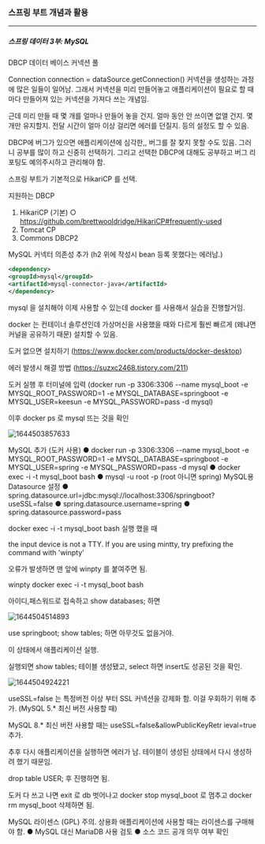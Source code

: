 <h3>스프링 부트 개념과 활용</h3>
<hr/>
<h5>스프링 데이터 3부: MySQL</h5>

DBCP 데이터 베이스 커넥션 풀

Connection connection = dataSource.getConnection()   커넥션을 생성하는 과정에 많은 일들이 일어남. 그래서 커넥션을 미리 만들어놓고 애플리케이션이 필요로 할 때마다 만들어져 있는 커넥션을 가져다 쓰는 개념임.

근데 미리 만들 때 몇 개를 얼마나 만들어 놓을 건지. 얼마 동안 안 쓰이면 없앨 건지. 몇 개만 유지할지. 전달 시간이 얼마 이상 걸리면 에러를 던질지. 등의 설정도 할 수 있음.  

DBCP에 버그가 있으면 애플리케이션에 심각한,, 버그를 잘 찾지 못할 수도 있음. 그러니 공부를 많이 하고 신중히 선택하기. 그리고 선택한 DBCP에 대해도 공부하고 버그 리포팅도 예의주시하고 관리해야 함.

스프링 부트가 기본적으로 HikariCP 를 선택.

지원하는 DBCP
1. HikariCP (기본)
○ https://github.com/brettwooldridge/HikariCP#frequently-used
2. Tomcat CP
3. Commons DBCP2

MySQL 커넥터 의존성 추가 (h2 위에 작성시 bean 등록 못했다는 에러남.)

```xml
<dependency>
<groupId>mysql</groupId>
<artifactId>mysql-connector-java</artifactId>
</dependency>
```

mysql 을 설치해야 이제 사용할 수 있는데 docker 를 사용해서 실습을 진행할거임. 

docker 는 컨테이너 솔루션인데 가상머신을 사용했을 때와 다르게 훨씬 빠르게 (왜냐면 커널을 공유하기 때문) 설치할 수 있음.

도커 없으면 설치하기 (https://www.docker.com/products/docker-desktop)

에러 발생시 해결 방법 (https://suzxc2468.tistory.com/211)

도커 실행 후 터미널에 입력 (docker run -p 3306:3306 --name mysql_boot -e MYSQL_ROOT_PASSWORD=1 -e MYSQL_DATABASE=springboot -e MYSQL_USER=keesun -e MYSQL_PASSWORD=pass -d mysql)

이후 docker ps 로 mysql 뜨는 것을 확인

![1644503857633](https://user-images.githubusercontent.com/43261300/153429959-184373dd-ca69-4e4a-bca0-9a59a43ef3f9.png)

MySQL 추가 (도커 사용)
	● docker run -p 3306:3306 --name mysql_boot -e MYSQL_ROOT_PASSWORD=1 -e MYSQL_DATABASE=springboot -e MYSQL_USER=spring -e MYSQL_PASSWORD=pass -d mysql
	● docker exec -i -t mysql_boot bash
	● mysql -u root -p (root 아니면 spring)
MySQL용 Datasource 설정
	● spring.datasource.url=jdbc:mysql://localhost:3306/springboot?useSSL=false
	● spring.datasource.username=spring
	● spring.datasource.password=pass



docker exec -i -t mysql_boot bash 실행 했을 때

the input device is not a TTY.  If you are using mintty, try prefixing the command with 'winpty'

오류가 발생하면 맨 앞에 winpty 를 붙여주면 됨.

winpty docker exec -i -t mysql_boot bash



아이디,패스워드로 접속하고 show databases; 하면

![1644504514893](https://user-images.githubusercontent.com/43261300/153432185-1f5cf9f8-52ba-4b1a-a79a-4ce0cb1f4589.png)

use springboot; show tables; 하면 아무것도 없을거야.

이 상태에서 애플리케이션 실행. 

실행되면 show tables; 테이블 생성됐고, select 하면 insert도 성공된 것을 확인.

![1644504924221](https://user-images.githubusercontent.com/43261300/153433549-b4dfcfaf-ac91-4ba3-a133-8e120ee7fee5.png)

useSSL=false 는 특정버전 이상 부터 SSL 커넥션을 강제화 함. 이걸 우회하기 위해 추가. (MySQL 5.* 최신 버전 사용할 때)

MySQL 8.* 최신 버전 사용할 때는 useSSL=false&allowPublicKeyRetr
ieval=true 추가.

추후 다시 애플리케이션을 실행하면 에러가 남. 테이블이 생성된 상태에서 다시 생성하려 했기 때문임.

drop table USER; 후 진행하면 됨.

도커 다 쓰고 나면 exit 로 db 벗어나고 docker stop mysql_boot 로 멈추고 docker rm mysql_boot 삭제하면 됨.

MySQL 라이센스 (GPL) 주의. 상용화 애플리케이션에 사용할 때는 라이센스를 구매해야 함.
	● MySQL 대신 MariaDB 사용 검토 
	● 소스 코드 공개 의무 여부 확인 

